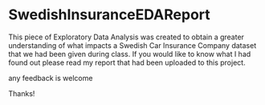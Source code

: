 
# SwedishInsuranceEDAReport

This piece of Exploratory Data Analysis was created to obtain a greater understanding of what impacts a Swedish Car Insurance Company dataset that we had been given during class. If you would like to know what I had found out please read my report that had been uploaded to this project.

any feedback is welcome

Thanks!
